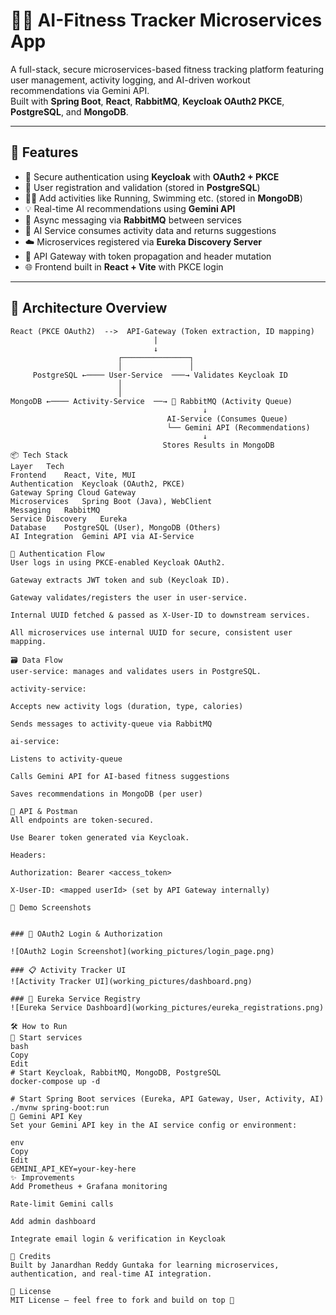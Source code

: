 # 🏋️‍♂️ AI-Fitness Tracker Microservices App

A full-stack, secure microservices-based fitness tracking platform featuring user management, activity logging, and AI-driven workout recommendations via Gemini API.  
Built with **Spring Boot**, **React**, **RabbitMQ**, **Keycloak OAuth2 PKCE**, **PostgreSQL**, and **MongoDB**.

---

## 🚀 Features

- 🔐 Secure authentication using **Keycloak** with **OAuth2 + PKCE**
- 🧍 User registration and validation (stored in **PostgreSQL**)
- 🏃‍♂️ Add activities like Running, Swimming etc. (stored in **MongoDB**)
- 💡 Real-time AI recommendations using **Gemini API**
- 🔁 Async messaging via **RabbitMQ** between services
- 🧠 AI Service consumes activity data and returns suggestions
- ☁️ Microservices registered via **Eureka Discovery Server**
- 🌉 API Gateway with token propagation and header mutation
- 🌐 Frontend built in **React + Vite** with PKCE login

---

## 🧱 Architecture Overview

```text
React (PKCE OAuth2)  -->  API-Gateway (Token extraction, ID mapping)
                                |
                                ↓
                        ┌───────────────┐
                        │               │
     PostgreSQL ←──── User-Service  ───→ Validates Keycloak ID
                        │
                        │
MongoDB ←──── Activity-Service  ──→ 📨 RabbitMQ (Activity Queue)
                                           ↓
                                   AI-Service (Consumes Queue)
                                   └── Gemini API (Recommendations)
                                           ↓
                                  Stores Results in MongoDB
📦 Tech Stack
Layer	Tech
Frontend	React, Vite, MUI
Authentication	Keycloak (OAuth2, PKCE)
Gateway	Spring Cloud Gateway
Microservices	Spring Boot (Java), WebClient
Messaging	RabbitMQ
Service Discovery	Eureka
Database	PostgreSQL (User), MongoDB (Others)
AI Integration	Gemini API via AI-Service

🔑 Authentication Flow
User logs in using PKCE-enabled Keycloak OAuth2.

Gateway extracts JWT token and sub (Keycloak ID).

Gateway validates/registers the user in user-service.

Internal UUID fetched & passed as X-User-ID to downstream services.

All microservices use internal UUID for secure, consistent user mapping.

🗃️ Data Flow
user-service: manages and validates users in PostgreSQL.

activity-service:

Accepts new activity logs (duration, type, calories)

Sends messages to activity-queue via RabbitMQ

ai-service:

Listens to activity-queue

Calls Gemini API for AI-based fitness suggestions

Saves recommendations in MongoDB (per user)

🧪 API & Postman
All endpoints are token-secured.

Use Bearer token generated via Keycloak.

Headers:

Authorization: Bearer <access_token>

X-User-ID: <mapped userId> (set by API Gateway internally)

📸 Demo Screenshots


### 🔑 OAuth2 Login & Authorization

![OAuth2 Login Screenshot](working_pictures/login_page.png)

### 📋 Activity Tracker UI
![Activity Tracker UI](working_pictures/dashboard.png)

### 📡 Eureka Service Registry
![Eureka Service Dashboard](working_pictures/eureka_registrations.png)

🛠️ How to Run
🐳 Start services
bash
Copy
Edit
# Start Keycloak, RabbitMQ, MongoDB, PostgreSQL
docker-compose up -d

# Start Spring Boot services (Eureka, API Gateway, User, Activity, AI)
./mvnw spring-boot:run
🧠 Gemini API Key
Set your Gemini API key in the AI service config or environment:

env
Copy
Edit
GEMINI_API_KEY=your-key-here
✨ Improvements
Add Prometheus + Grafana monitoring

Rate-limit Gemini calls

Add admin dashboard

Integrate email login & verification in Keycloak

🤝 Credits
Built by Janardhan Reddy Guntaka for learning microservices, authentication, and real-time AI integration.

📜 License
MIT License – feel free to fork and build on top 🚀

